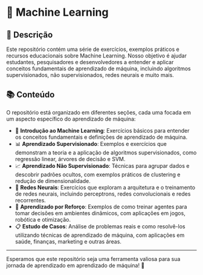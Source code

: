 # 🤖 Machine Learning

## 📜 Descrição
Este repositório contém uma série de exercícios, exemplos práticos e recursos educacionais sobre Machine Learning. Nosso objetivo é ajudar estudantes, pesquisadores e desenvolvedores a entender e aplicar conceitos fundamentais de aprendizado de máquina, incluindo algoritmos supervisionados, não supervisionados, redes neurais e muito mais.

## 📚 Conteúdo
O repositório está organizado em diferentes seções, cada uma focada em um aspecto específico do aprendizado de máquina:
  - 🌟 **Introdução ao Machine Learning**: Exercícios básicos para entender os conceitos fundamentais e definições de aprendizado de máquina.
  - 📊 **Aprendizado Supervisionado**: Exemplos e exercícios que demonstram a teoria e a aplicação de algoritmos supervisionados, como regressão linear, árvores de decisão e SVM.
  - 📈 **Aprendizado Não Supervisionado**: Técnicas para agrupar dados e descobrir padrões ocultos, com exemplos práticos de clustering e redução de dimensionalidade.
  - 🧠 **Redes Neurais**: Exercícios que exploram a arquitetura e o treinamento de redes neurais, incluindo perceptrons, redes convolucionais e redes recorrentes.
  - 🔄 **Aprendizado por Reforço**: Exemplos de como treinar agentes para tomar decisões em ambientes dinâmicos, com aplicações em jogos, robótica e otimização.
  - 📋 **Estudo de Casos**: Análise de problemas reais e como resolvê-los utilizando técnicas de aprendizado de máquina, com aplicações em saúde, finanças, marketing e outras áreas.

---

Esperamos que este repositório seja uma ferramenta valiosa para sua jornada de aprendizado em aprendizado de máquina! 🚀
